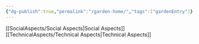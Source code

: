 ```yaml
---
{"dg-publish":true,"permalink":"/garden-home/","tags":["gardenEntry"]}
---
```


[[SocialAspects/Social Aspects\|Social Aspects]]
[[TechnicalAspects/Technical Aspects\|Technical Aspects]]
